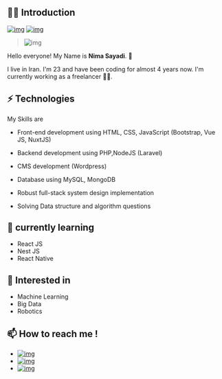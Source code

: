 ## 👨‍💼 Introduction

[![img](https://img.shields.io/badge/SUPPORT%20AT-GITHUB-blue?style=flat-square&logo=github&logoColor=white)](https://github.com/nima-sayadi)
[![img](https://img.shields.io/badge/MY%20PROFILE-LINKEDIN-blue?style=flat-square&logo=linkedin&logoColor=white)](https://www.linkedin.com/in/nima-sayadi)

> ![img](https://github.com/rajput2107/rajput2107/raw/master/Assets/Developer.gif)

Hello everyone! My Name is **Nima Sayadi**. 🤝

I live in Iran. I'm 23 and have been coding for almost 4 years now. I'm currently working as a freelancer 👨‍💻.

## ⚡ Technologies

My Skills are

- Front-end development using HTML, CSS, JavaScript (Bootstrap, Vue JS, NuxtJS)

- Backend development using PHP,NodeJS (Laravel)

- CMS development (Wordpress)

- Database using MySQL, MongoDB

- Robust full-stack system design implementation

- Solving Data structure and algorithm questions

## 📖 currently learning

- React JS
- Nest JS
- React Native

## 👀 Interested in

- Machine Learning
- Big Data
- Robotics

## 📫 How to reach me !

- [![img](https://img.shields.io/badge/Telegram%20ID-@joker__lives-blue?style=flat-square&logo=telegram&logoColor=white)](https://t.me/joker_lives)
- [![img](https://img.shields.io/badge/Whatsapp%20number-+989017991246-green?style=flat-square&logo=whatsapp&logoColor=white)](https://wa.me/+989017991246)
- [![img](https://img.shields.io/badge/Email%20Address-nimanima54@gmail.com-red?style=flat-square&logo=gmail&logoColor=white)](mailto:nimanima54@gmail.com)

